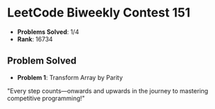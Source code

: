 # LeetCode Biweekly Contest 151

- **Problems Solved**: 1/4
- **Rank**: 16734

## Problem Solved

- **Problem 1**: Transform Array by Parity

"Every step counts—onwards and upwards in the journey to mastering competitive programming!"
